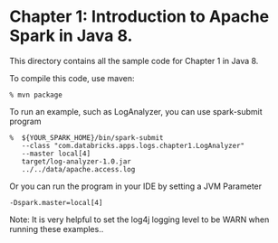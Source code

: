 # Chapter 1: Introduction to Apache Spark in Java 8.

This directory contains all the sample code for Chapter 1 in Java 8.

To compile this code, use maven:
```
% mvn package
```

To run an example, such as LogAnalyzer, you can use spark-submit program
```
%  ${YOUR_SPARK_HOME}/bin/spark-submit
   --class "com.databricks.apps.logs.chapter1.LogAnalyzer"
   --master local[4]
   target/log-analyzer-1.0.jar
   ../../data/apache.access.log
```

Or you can run the program in your IDE by setting a JVM Parameter
```
-Dspark.master=local[4]
```

Note: It is very helpful to set the log4j logging level to be WARN when
running these examples..
